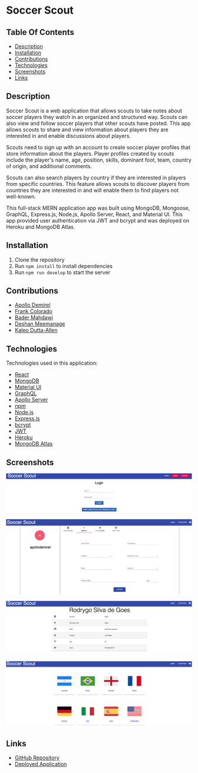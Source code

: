 # Soccer Scout

## Table Of Contents

- [Description](#description)
- [Installation](#installation)
- [Contributions](#contributions)
- [Technologies](#technologies)
- [Screenshots](#screenshots)
- [Links](#links)

## Description

Soccer Scout is a web application that allows scouts to take notes about soccer players they watch in an organized and structured way. Scouts can also view and follow soccer players that other scouts have posted. This app allows scouts to share and view information about players they are interested in and enable discussions about players.

Scouts need to sign up with an account to create soccer player profiles that store information about the players. Player profiles created by scouts include the player's name, age, position, skills, dominant foot, team, country of origin, and additional comments.

Scouts can also search players by country if they are interested in players from specific countries. This feature allows scouts to discover players from countries they are interested in and will enable them to find players not well-known.

This full-stack MERN application app was built using MongoDB, Mongoose, GraphQL, Express.js, Node.js, Apollo Server, React, and Material UI. This app provided user authentication via JWT and bcrypt and was deployed on Heroku and MongoDB Atlas.

## Installation

1. Clone the repository
2. Run `npm install` to install dependencies
3. Run `npm run develop` to start the server

## Contributions

- [Apollo Demirel](https://github.com/demiapollo)
- [Frank Colorado](https://github.com/Frank-Colorado)
- [Bader Mahdawi](https://github.com/Badermah)
- [Deshan Meemanage](https://github.com/deltamango777)
- [Kaleo Dutta-Allen](https://github.com/kaleoallen)

## Technologies

Technologies used in this application:

- [React](https://reactjs.org/)
- [MongoDB](https://www.mongodb.com/)
- [Material UI](https://material-ui.com/)
- [GraphQL](https://graphql.org/)
- [Apollo Server](https://www.apollographql.com/)
- [npm](https://www.npmjs.com/)
- [Node.js](https://nodejs.org/en/)
- [Express.js](https://expressjs.com/)
- [bcrypt](https://www.npmjs.com/package/bcrypt)
- [JWT](https://jwt.io/)
- [Heroku](https://www.heroku.com/)
- [MongoDB Atlas](https://www.mongodb.com/cloud/atlas)

## Screenshots

![Login](./client/src/assets/Screenshot1.png)

![dash](./client/src/assets/Screenshot2.png)

![Completed Player Profile](./client/src/assets/Screenshot3.png)

![Countries](./client/src/assets/Screenshot4.png)

## Links

- [GitHub Repository](https://github.com/demiapollo/soccerScout)
- [Deployed Application](https://soccerscout-c2b068cbb836.herokuapp.com/)
